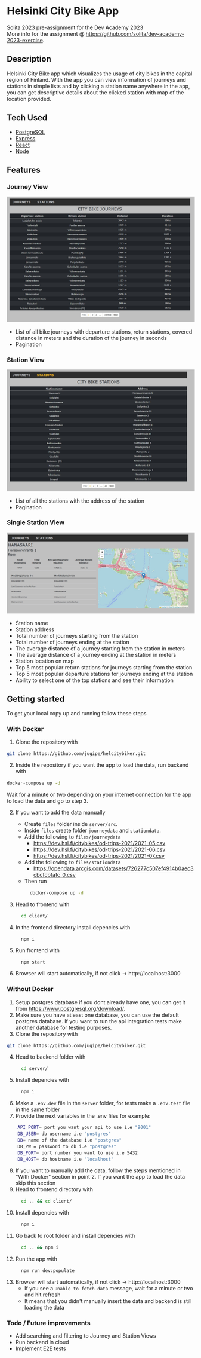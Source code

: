# Helsinki City Bike App

Solita 2023 pre-assignment for the Dev Academy 2023\
More info for the assignment @ https://github.com/solita/dev-academy-2023-exercise.

## Description

Helsinki City Bike app which visualizes the usage of city bikes in the capital region of Finland. With the
app you can view information of journeys and stations in simple lists and by clicking a station name anywhere in
the app, you can get descriptive details about the clicked station with map of the location provided.

## Tech Used

 * [PostgreSQL](https://www.postgresql.org/)
 * [Express](https://expressjs.com/)
 * [React](https://reactjs.org/)
 * [Node](https://nodejs.org/en/)

## Features

### Journey View

![Journey View](images/journey.jpg)<br>

- List of all bike journeys with departure stations, return stations, covered distance in meters and the duration of the journey in seconds
- Pagination

### Station View

![Station View](images/station.jpg)<br>

- List of all the stations with the address of the station
- Pagination

### Single Station View

![A Station View](images/A_station.jpg)<br>

- Station name
- Station address
- Total number of journeys starting from the station
- Total number of journeys ending at the station
- The average distance of a journey starting from the station in meters
- The average distance of a journey ending at the station in meters
- Station location on map
- Top 5 most popular return stations for journeys starting from the station
- Top 5 most popular departure stations for journeys ending at the station
- Ability to select one of the top stations and see their information

## Getting started

To get your local copy up and running follow these steps

### With Docker

1. Clone the repository with
  ```sh
  git clone https://github.com/jugipe/helcitybiker.git
  ```

2. Inside the repository if you want the app to load the data, run backend with
  ```sh
  docker-compose up -d
  ```
  Wait for a minute or two depending on your internet connection for the app to load the data and go to step 3.

2. If you want to add the data manually
    - Create ```files``` folder inside ```server/src```. 
    - Inside ```files``` create folder ````journeydata```` and ```stationdata```.
    - Add the following to ```files/journeydata```
        * <https://dev.hsl.fi/citybikes/od-trips-2021/2021-05.csv>
        * <https://dev.hsl.fi/citybikes/od-trips-2021/2021-06.csv>
        * <https://dev.hsl.fi/citybikes/od-trips-2021/2021-07.csv>
    - Add the following to ```files/stationdata```
        * <https://opendata.arcgis.com/datasets/726277c507ef4914b0aec3cbcfcbfafc_0.csv>
    - Then run 
      ```sh
        docker-compose up -d
      ```

3. Head to frontend with
      ```sh
        cd client/
      ```

4. In the frontend directory install depencies with
      ```sh
        npm i
      ```

5. Run frontend with
      ```sh
        npm start
      ```
6. Browser will start automatically, if not click -> http://localhost:3000

### Without Docker

1. Setup postgres database if you dont already have one, you can get it from https://www.postgresql.org/download/.
2. Make sure you have atleast one database, you can use the default postgres database. If you want to run the api integration
   tests make another database for testing purposes.
3. Clone the repository with
  ```sh
  git clone https://github.com/jugipe/helcitybiker.git
  ```
4. Head to backend folder with 
      ```sh
        cd server/
      ```
5. Install depencies with 
      ```sh
        npm i
      ```
6. Make a ```.env.dev``` file in the ```server``` folder, for tests make a ```.env.test``` file in the same folder
7. Provide the next variables in the .env files for example:
```sh
    API_PORT= port you want your api to use i.e "9001"
    DB_USER= db username i.e "postgres"
    DB= name of the database i.e "postgres"
    DB_PW = password to db i.e "postgres"
    DB_PORT= port number you want to use i.e 5432
    DB_HOST= db hostname i.e "localhost"
```
8. If you want to manually add the data, follow the steps mentioned in "With Docker" section in point 2. If you want the app to load the data skip this section 
10. Head to frontend directory with
      ```sh
        cd .. && cd client/
      ```
10. Install depencies with
      ```sh
        npm i 
      ```
11. Go back to root folder and install depencies with
      ```sh
        cd .. && npm i
      ```
12. Run the app with
      ```sh
        npm run dev:populate
      ```
13. Browser will start automatically, if not click -> http://localhost:3000
    - If you see a ```Unable to fetch data``` message, wait for a minute or two and hit refresh
    - It means that you didn't manually insert the data and backend is still loading the data


### Todo / Future improvements
- Add searching and filtering to Journey and Station Views
- Run backend in cloud
- Implement E2E tests


